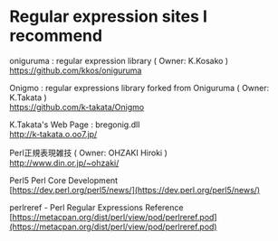 # Regular expression sites I recommend

oniguruma  :  regular expression library  ( Owner: K.Kosako )<br>
<a href="https://github.com/kkos/oniguruma">https://github.com/kkos/oniguruma</a>

Onigmo  :  regular expressions library forked from Oniguruma  ( Owner: K.Takata )<br>
<a href="https://github.com/k-takata/Onigmo">https://github.com/k-takata/Onigmo</a>

K.Takata's Web Page  :  bregonig.dll<br>
<a href="http://k-takata.o.oo7.jp/">http://k-takata.o.oo7.jp/</a>

Perl正規表現雑技 ( Owner: OHZAKI Hiroki )<br>
<a href="http://www.din.or.jp/~ohzaki/">http://www.din.or.jp/~ohzaki/</a>

Perl5
Perl Core Development<br>
[https://dev.perl.org/perl5/news/](https://dev.perl.org/perl5/news/)

perlreref - Perl Regular Expressions Reference<br>
[https://metacpan.org/dist/perl/view/pod/perlreref.pod](https://metacpan.org/dist/perl/view/pod/perlreref.pod)
